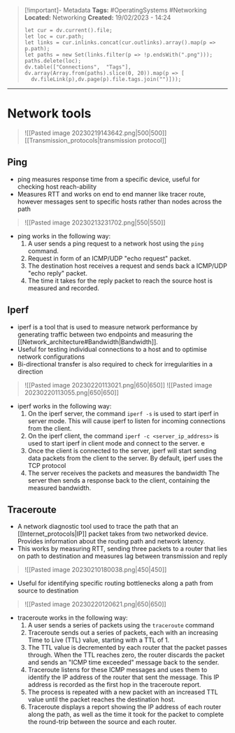 > [!important]- Metadata
> **Tags:** #OperatingSystems #Networking 
> **Located:** Networking
> **Created:** 19/02/2023 - 14:24
> ```dataviewjs
>let cur = dv.current().file;
>let loc = cur.path;
>let links = cur.inlinks.concat(cur.outlinks).array().map(p => p.path);
>let paths = new Set(links.filter(p => !p.endsWith(".png")));
>paths.delete(loc);
>dv.table(["Connections",  "Tags"], dv.array(Array.from(paths).slice(0, 20)).map(p => [
>   dv.fileLink(p),dv.page(p).file.tags.join("")]));
> ```

___
# Network tools

> ![[Pasted image 20230219143642.png|500|500]]
> [[Transmission_protocols|transmission protocol]]

## Ping
- ping measures response time from a specific device, useful for checking host reach-ability
- Measures RTT and works on end to end manner like tracer route, however messages sent to specific hosts rather than nodes across the path

> ![[Pasted image 20230213231702.png|550|550]]

- ping works in the following way:
	1.  A user sends a ping request to a network host using the `ping` command.
	2.  Request in form of an ICMP/UDP "echo request" packet.
	3.  The destination host receives a request and sends back a ICMP/UDP "echo reply" packet.
	4.  The time it takes for the reply packet to reach the source host is measured and recorded.

## Iperf
- iperf is a tool that is used to measure network performance by generating traffic between two endpoints and measuring the [[Network_architecture#Bandwidth|Bandwidth]].
- Useful for testing individual connections to a host and to optimise network configurations 
- Bi-directional transfer is also required to check for irregularities in a direction

> ![[Pasted image 20230220113021.png|650|650]]
> ![[Pasted image 20230220113055.png|650|650]]

- iperf works in the following way:
	1. On the iperf server,  the command `iperf -s` is used to start iperf in server mode. This will cause iperf to listen for incoming connections from the client.
	2. On the iperf client, the command `iperf -c <server_ip_address>` is used to start iperf in client mode and connect to the server. e 
	3. Once the client is connected to the server, iperf will start sending data packets from the client to the server. By default, iperf uses the TCP protocol
	4. The server receives the packets and measures the bandwidth  The server then sends a response back to the client, containing the measured bandwidth. 


## Traceroute
- A network diagnostic tool used to trace the path that an [[Internet_protocols|IP]] packet takes from two networked device. Provides information about the routing path and network latency.
- This works by measuring RTT, sending three packets to a router that lies on path to destination and measures lag between transmission and reply

>![[Pasted image 20230210180038.png|450|450]]

- Useful for identifying specific routing bottlenecks along a path from source to destination 

> ![[Pasted image 20230220120621.png|650|650]]

- traceroute works in the following way:
	 1. A user sends a series of packets using the `traceroute` command
	 2. Traceroute sends out a series of packets, each with an increasing Time to Live (TTL) value, starting with a TTL of 1.
	 3. The TTL value is decremented by each router that the packet passes through. When the TTL reaches zero, the router discards the packet and sends an "ICMP time exceeded" message back to the sender.
	 4. Traceroute listens for these ICMP messages and uses them to identify the IP address of the router that sent the message. This IP address is recorded as the first hop in the traceroute report.
	 5. The process is repeated with a new packet with an increased TTL value until the packet reaches the destination host.
	 6. Traceroute displays a report showing the IP address of each router along the path, as well as the time it took for the packet to complete the round-trip between the source and each router.